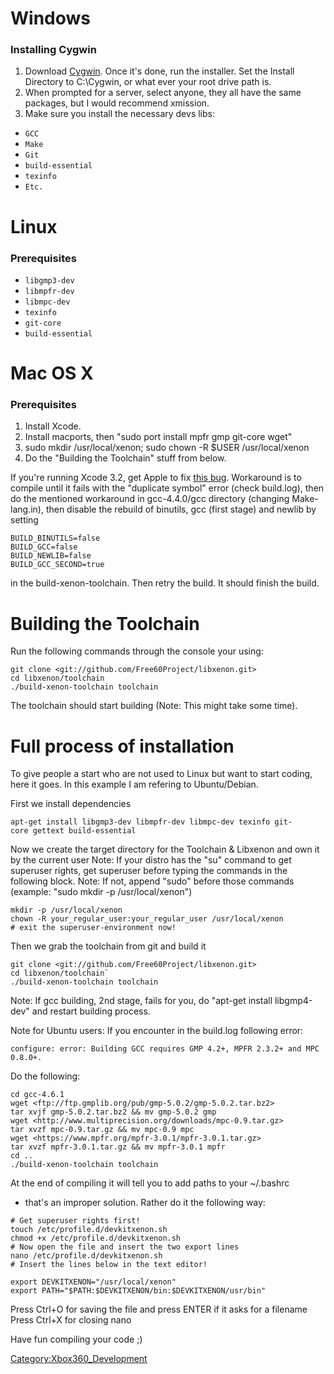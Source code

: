 # Windows

### Installing Cygwin

1.  Download [Cygwin](http://cygwin.com/install.html). Once it's done,
    run the installer. Set the Install Directory to C:\\Cygwin, or what
    ever your root drive path is.
2.  When prompted for a server, select anyone, they all have the same
    packages, but I would recommend xmission.
3.  Make sure you install the necessary devs libs:

* `GCC `
* `Make `
* `Git `
* `build-essential `
* `texinfo `
* `Etc.`

# Linux

### Prerequisites

* `libgmp3-dev`
* `libmpfr-dev`
* `libmpc-dev`
* `texinfo`
* `git-core`
* `build-essential`

# Mac OS X

### Prerequisites

1.  Install Xcode.
2.  Install macports, then "sudo port install mpfr gmp git-core wget"
3.  sudo mkdir /usr/local/xenon; sudo chown -R $USER /usr/local/xenon
4.  Do the "Building the Toolchain" stuff from below.

If you're running Xcode 3.2, get Apple to fix [this
bug](http://gcc.gnu.org/bugzilla/show_bug.cgi?id=41180#c8). Workaround
is to compile until it fails with the "duplicate symbol" error (check
build.log), then do the mentioned workaround in gcc-4.4.0/gcc directory
(changing Make-lang.in), then disable the rebuild of binutils, gcc
(first stage) and newlib by setting

```
BUILD_BINUTILS=false
BUILD_GCC=false
BUILD_NEWLIB=false
BUILD_GCC_SECOND=true
```

in the build-xenon-toolchain. Then retry the build. It should finish the
build.

# Building the Toolchain

Run the following commands through the console your using:

```
git clone <git://github.com/Free60Project/libxenon.git>
cd libxenon/toolchain
./build-xenon-toolchain toolchain
```

The toolchain should start building (Note: This might take some time).

# Full process of installation

To give people a start who are not used to Linux but want to start
coding, here it goes. In this example I am refering to Ubuntu/Debian.

First we install
dependencies

`apt-get install libgmp3-dev libmpfr-dev libmpc-dev texinfo git-core gettext build-essential`

Now we create the target directory for the Toolchain & Libxenon and own
it by the current user
Note: If your distro has the "su" command to get superuser rights, get
superuser before typing the commands in the following block.
Note: If not, append "sudo" before those commands (example: "sudo mkdir
-p /usr/local/xenon")

```
mkdir -p /usr/local/xenon
chown -R your_regular_user:your_regular_user /usr/local/xenon
# exit the superuser-environment now!
```

Then we grab the toolchain from git and build it

```
git clone <git://github.com/Free60Project/libxenon.git>
cd libxenon/toolchain`
./build-xenon-toolchain toolchain
```

Note: If gcc building, 2nd stage, fails for you, do "apt-get install
libgmp4-dev" and restart building process.

Note for Ubuntu users: If you encounter in the build.log following
error:

`configure: error: Building GCC requires GMP 4.2+, MPFR 2.3.2+ and MPC 0.8.0+.`

Do the following:

```
cd gcc-4.6.1
wget <ftp://ftp.gmplib.org/pub/gmp-5.0.2/gmp-5.0.2.tar.bz2>
tar xvjf gmp-5.0.2.tar.bz2 && mv gmp-5.0.2 gmp
wget <http://www.multiprecision.org/downloads/mpc-0.9.tar.gz>
tar xvzf mpc-0.9.tar.gz && mv mpc-0.9 mpc 
wget <https://www.mpfr.org/mpfr-3.0.1/mpfr-3.0.1.tar.gz>
tar xvzf mpfr-3.0.1.tar.gz && mv mpfr-3.0.1 mpfr
cd ..
./build-xenon-toolchain toolchain
```

At the end of compiling it will tell you to add paths to your ~/.bashrc
- that's an improper solution.
Rather do it the following way:

```
# Get superuser rights first!
touch /etc/profile.d/devkitxenon.sh
chmod +x /etc/profile.d/devkitxenon.sh
# Now open the file and insert the two export lines
nano /etc/profile.d/devkitxenon.sh
# Insert the lines below in the text editor!
```

```
export DEVKITXENON="/usr/local/xenon"
export PATH="$PATH:$DEVKITXENON/bin:$DEVKITXENON/usr/bin"
```

Press Ctrl+O for saving the file and press ENTER if it asks for a
filename Press Ctrl+X for closing nano

Have fun compiling your code ;)

[Category:Xbox360_Development](Category_Xbox360_Development)
